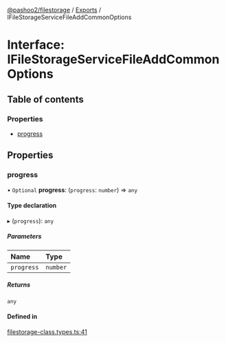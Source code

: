 [@pashoo2/filestorage](../README.md) / [Exports](../modules.md) / IFileStorageServiceFileAddCommonOptions

# Interface: IFileStorageServiceFileAddCommonOptions

## Table of contents

### Properties

- [progress](ifilestorageservicefileaddcommonoptions.md#progress)

## Properties

### progress

• `Optional` **progress**: (`progress`: `number`) => `any`

#### Type declaration

▸ (`progress`): `any`

##### Parameters

| Name | Type |
| :------ | :------ |
| `progress` | `number` |

##### Returns

`any`

#### Defined in

[filestorage-class.types.ts:41](https://github.com/pashoo2/filestorage/blob/f78b5fb/src/filestorage-class.types.ts#L41)
